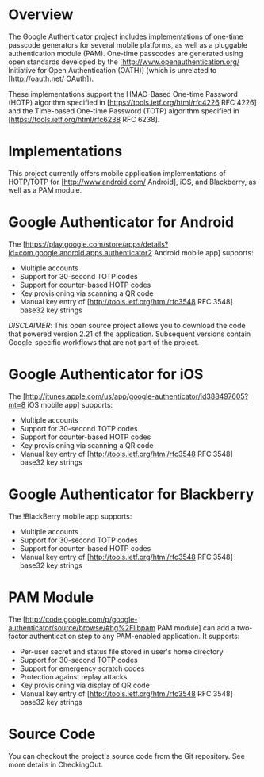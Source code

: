 Overview
========

The Google Authenticator project includes implementations of one-time passcode generators for several mobile platforms, as well as a pluggable authentication module (PAM). One-time passcodes are generated using open standards developed by the [http://www.openauthentication.org/ Initiative for Open Authentication (OATH)]  (which is unrelated to [http://oauth.net/ OAuth]). 

These implementations support the HMAC-Based One-time Password (HOTP) algorithm specified in [https://tools.ietf.org/html/rfc4226 RFC 4226] and the Time-based One-time Password (TOTP) algorithm specified in [https://tools.ietf.org/html/rfc6238 RFC 6238].

Implementations
===============

This project currently offers mobile application implementations of HOTP/TOTP for [http://www.android.com/ Android], iOS, and Blackberry, as well as a PAM module.

Google Authenticator for Android
================================

The [https://play.google.com/store/apps/details?id=com.google.android.apps.authenticator2 Android mobile app] supports:
  * Multiple accounts
  * Support  for 30-second TOTP codes
  * Support for counter-based HOTP codes
  * Key provisioning via scanning a QR code
  * Manual key entry of [http://tools.ietf.org/html/rfc3548 RFC 3548] base32 key strings

*DISCLAIMER*: This open source project allows you to download the code that powered version 2.21 of the application.  Subsequent versions contain Google-specific workflows that are not part of the project.

Google Authenticator for iOS
============================

The [http://itunes.apple.com/us/app/google-authenticator/id388497605?mt=8 iOS mobile app] supports:
  * Multiple accounts
  * Support  for 30-second TOTP codes
  * Support for counter-based HOTP codes
  * Key provisioning via scanning a QR code
  * Manual key entry of [http://tools.ietf.org/html/rfc3548 RFC 3548] base32 key strings

Google Authenticator for Blackberry
===================================

The !BlackBerry mobile app supports:
  * Multiple accounts
  * Support for 30-second TOTP codes
  * Support for counter-based HOTP codes
  * Manual key entry of [http://tools.ietf.org/html/rfc3548 RFC 3548] base32 key strings

PAM Module
==========

The [http://code.google.com/p/google-authenticator/source/browse/#hg%2Flibpam PAM module] can add a two-factor authentication step to any PAM-enabled application. It supports:
  * Per-user secret and status file stored in user's home directory
  * Support for 30-second TOTP codes
  * Support for emergency scratch codes
  * Protection against replay attacks
  * Key provisioning via display of QR code
  * Manual key entry of [http://tools.ietf.org/html/rfc3548 RFC 3548] base32 key strings

Source Code
==========

You can checkout the project's source code from the Git repository. See more details in CheckingOut.